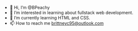 - 👋 Hi, I’m @BPeachy
- 👀 I’m interested in learning about fullstack web development.
- 🌱 I’m currently learning HTML and CSS.
- 📫 How to reach me brittneyc95@outlook.com

<!---
BPeachy/BPeachy is a ✨ special ✨ repository because its `README.md` (this file) appears on your GitHub profile.
You can click the Preview link to take a look at your changes.
--->
